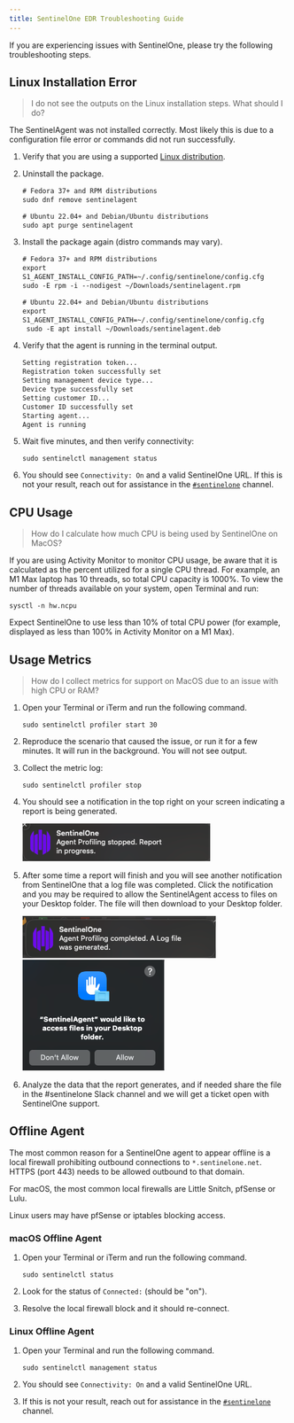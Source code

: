 ```yaml
---
title: SentinelOne EDR Troubleshooting Guide
---
```


If you are experiencing issues with SentinelOne, please try the following troubleshooting steps.

## Linux Installation Error

> I do not see the outputs on the Linux installation steps. What should I do?

The SentinelAgent was not installed correctly. Most likely this is due to a configuration file error or commands did not run successfully.

1. Verify that you are using a supported [Linux distribution](/handbook/security/corporate/services/laptops/security/os).

1. Uninstall the package.

    ```shell
    # Fedora 37+ and RPM distributions
    sudo dnf remove sentinelagent
    ```

    ```shell
    # Ubuntu 22.04+ and Debian/Ubuntu distributions
    sudo apt purge sentinelagent
    ```

1. Install the package again (distro commands may vary).

    ```shell
    # Fedora 37+ and RPM distributions
    export S1_AGENT_INSTALL_CONFIG_PATH=~/.config/sentinelone/config.cfg
    sudo -E rpm -i --nodigest ~/Downloads/sentinelagent.rpm
    ```

    ```shell
    # Ubuntu 22.04+ and Debian/Ubuntu distributions
    export S1_AGENT_INSTALL_CONFIG_PATH=~/.config/sentinelone/config.cfg
     sudo -E apt install ~/Downloads/sentinelagent.deb
     ```

1. Verify that the agent is running in the terminal output.

    ```plaintext
    Setting registration token...
    Registration token successfully set
    Setting management device type...
    Device type successfully set
    Setting customer ID...
    Customer ID successfully set
    Starting agent...
    Agent is running
    ```

1. Wait five minutes, and then verify connectivity:

   ```shell
   sudo sentinelctl management status
   ```

1. You should see `Connectivity: On` and a valid SentinelOne URL. If this is not your result, reach out for assistance in the [`#sentinelone`](https://example_company.slack.com/archives/C043PF9TU4X) channel.

## CPU Usage

> How do I calculate how much CPU is being used by SentinelOne on MacOS?

If you are using Activity Monitor to monitor CPU usage, be aware that it is calculated as the percent utilized for a single CPU thread. For example, an M1 Max laptop has 10 threads, so total CPU capacity is 1000%. To view the number of threads available on your system, open Terminal and run:

```shell
sysctl -n hw.ncpu
```

Expect SentinelOne to use less than 10% of total CPU power (for example, displayed as less than 100% in Activity Monitor on a M1 Max).

## Usage Metrics

> How do I collect metrics for support on MacOS due to an issue with high CPU or RAM?

1. Open your Terminal or iTerm and run the following command.

    ```shell
    sudo sentinelctl profiler start 30
    ```

2. Reproduce the scenario that caused the issue, or run it for a few minutes. It will run in the background. You will not see output.

3. Collect the metric log:

    ```shell
    sudo sentinelctl profiler stop
    ```

4. You should see a notification in the top right on your screen indicating a report is being generated.

    ![S1 Report Generation](images/S1ReportProgress.png)

5. After some time a report will finish and you will see another notification from SentinelOne that a log file was completed. Click the notification and you may be required to allow the SentinelAgent access to files on your Desktop folder. The file will then download to your Desktop folder.

    ![S1 Completion](images/S1ProfileComplete.png)
    ![S1 Allow Desktop Folder](images/S1AllowDesktop.png)

6. Analyze the data that the report generates, and if needed share the file in the #sentinelone Slack channel and we will get a ticket open with SentinelOne support.

## Offline Agent

The most common reason for a SentinelOne agent to appear offline is a local firewall prohibiting outbound connections to `*.sentinelone.net`. HTTPS (port 443) needs to be allowed outbound to that domain.

For macOS, the most common local firewalls are Little Snitch, pfSense or Lulu.

Linux users may have pfSense or iptables blocking access.

### macOS Offline Agent

1. Open your Terminal or iTerm and run the following command.

    ```shell
    sudo sentinelctl status
    ```

1. Look for the status of `Connected:` (should be "on").

1. Resolve the local firewall block and it should re-connect.

### Linux Offline Agent

1. Open your Terminal and run the following command.

    ```shell
    sudo sentinelctl management status
    ```

1. You should see `Connectivity: On` and a valid SentinelOne URL.

1. If this is not your result, reach out for assistance in the [`#sentinelone`](https://example_company.slack.com/archives/C043PF9TU4X) channel.
